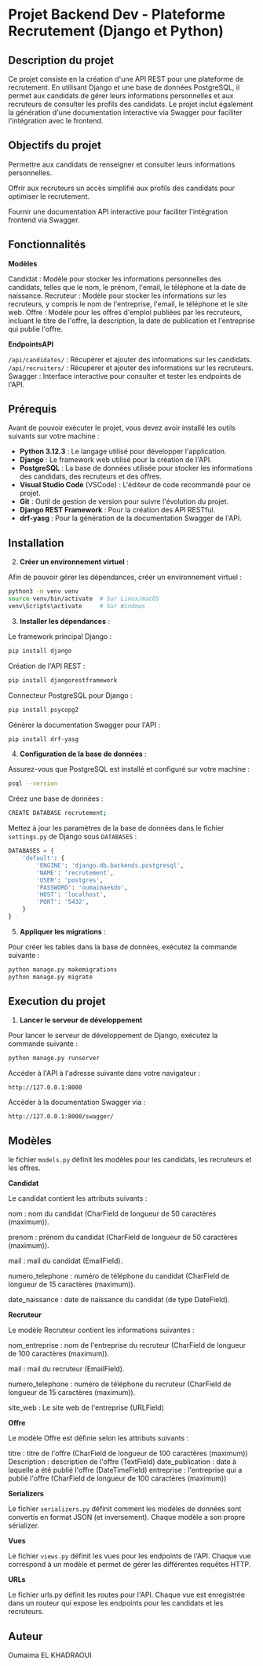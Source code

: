 # Projet Backend Dev - Plateforme Recrutement (Django et Python)

## Description du projet

Ce projet consiste en la création d'une API REST pour une plateforme de recrutement. En utilisant Django et une base de données PostgreSQL, il permet aux candidats de gérer leurs informations personnelles et aux recruteurs de consulter les profils des candidats. Le projet inclut également la génération d'une documentation interactive via Swagger pour faciliter l'intégration avec le frontend.

## Objectifs du projet

Permettre aux candidats de renseigner et consulter leurs informations personnelles.

Offrir aux recruteurs un accès simplifié aux profils des candidats pour optimiser le recrutement.

Fournir une documentation API interactive pour faciliter l'intégration frontend via Swagger.

## Fonctionnalités

**Modèles**

Candidat : Modèle pour stocker les informations personnelles des candidats, telles que le nom, le prénom, l'email, le téléphone et la date de naissance.
Recruteur : Modèle pour stocker les informations sur les recruteurs, y compris le nom de l'entreprise, l'email, le téléphone et le site web.
Offre : Modèle pour les offres d'emploi publiées par les recruteurs, incluant le titre de l'offre, la description, la date de publication et l'entreprise qui publie l'offre.

**EndpointsAPI**

`/api/candidates/` : Récupérer et ajouter des informations sur les candidats.
`/api/recruiters/` : Récupérer et ajouter des informations sur les recruteurs.
Swagger : Interface interactive pour consulter et tester les endpoints de l'API.

## Prérequis

Avant de pouvoir exécuter le projet, vous devez avoir installé les outils suivants sur votre machine :

- **Python 3.12.3** : Le langage utilisé pour développer l'application.
- **Django** : Le framework web utilisé pour la création de l'API.
- **PostgreSQL** : La base de données utilisée pour stocker les informations des candidats, des recruteurs et des offres.
- **Visual Studio Code** (VSCode) : L'éditeur de code recommandé pour ce projet.
- **Git** : Outil de gestion de version pour suivre l'évolution du projet.
- **Django REST Framework** : Pour la création des API RESTful.
- **drf-yasg** : Pour la génération de la documentation Swagger de l'API.

## Installation

2. **Créer un environnement virtuel** :

Afin de pouvoir gérer les dépendances, créer un environnement virtuel :

   ```bash
   python3 -m venv venv
   source venv/bin/activate  # Sur Linux/macOS
   venv\Scripts\activate     # Sur Windows
   ```

3. **Installer les dépendances** :   

Le framework principal Django :
   ```bash
   pip install django
   ```
Création de l'API REST :
   ```bash
   pip install djangorestframework
   ```
Connecteur PostgreSQL pour Django :

   ```bash
   pip install psycopg2
   ```
Génèrer la documentation Swagger pour l'API :

   ```bash
   pip install drf-yasg
   ```

4. **Configuration de la base de données** :

Assurez-vous que PostgreSQL est installé et configuré sur votre machine :

   ```bash
   psql --version
   ```
Créez une base de données : 

   ```bash
   CREATE DATABASE recrutement;
   ```

Mettez à jour les paramètres de la base de données dans le fichier `settings.py` de Django sous `DATABASES` :

```python
DATABASES = {
    'default': {
        'ENGINE': 'django.db.backends.postgresql',
        'NAME': 'recrutement',
        'USER': 'postgres',
        'PASSWORD': 'oumaimaekdo',
        'HOST': 'localhost',
        'PORT': '5432',
    }
}
```

5. **Appliquer les migrations** :

Pour créer les tables dans la base de données, exécutez la commande suivante :

```bash
python manage.py makemigrations
python manage.py migrate
```

## Execution du projet

1. **Lancer le serveur de développement**

Pour lancer le serveur de développement de Django, exécutez la commande suivante :

```bash
python manage.py runserver
```

Accéder à l'API à l'adresse suivante dans votre navigateur : 

```text
http://127.0.0.1:8000
```

Accèder à la documentation Swagger via : 

```text
http://127.0.0.1:8000/swagger/
```

## Modèles 

le fichier `models.py` définit les modèles pour les candidats, les recruteurs et les offres.

**Candidat**

Le candidat contient les attributs suivants : 

nom : nom du candidat (CharField de longueur de 50 caractères (maximum)).

prenom : prénom du candidat (CharField de longueur de 50 caractères (maximum)).

mail : mail du candidat (EmailField).

numero_telephone : numéro de téléphone du candidat (CharField de longueur de 15 caractères (maximum)).

date_naissance : date de naissance du candidat (de type DateField).

**Recruteur** 

Le modèle Recruteur contient les informations suivantes :

nom_entreprise : nom de l'entreprise du recruteur (CharField de longueur de 100 caractères (maximum)).

mail : mail du recruteur (EmailField).

numero_telephone : numéro de téléphone du recruteur (CharField de longueur de 15 caractères (maximum)).

site_web : Le site web de l'entreprise (URLField)

**Offre**

Le modèle Offre est définie selon les attributs suivants : 

titre : titre de l'offre (CharField de longueur de 100 caractères (maximum))
Description : description de l'offre (TextField)
date_publication : date à laquelle a été publié l'offre (DateTimeField)
entreprise : l'entreprise qui a publié l'offre (CharField de longueur de 100 caractères (maximum))

**Serializers**

Le fichier `serializers.py` définit comment les modèles de données sont convertis en format JSON (et inversement). Chaque modèle a son propre sérializer.

**Vues**

Le fichier `views.py` définit les vues pour les endpoints de l'API. Chaque vue correspond à un modèle et permet de gérer les différentes requêtes HTTP.

**URLs**

Le fichier urls.py définit les routes pour l'API. Chaque vue est enregistrée dans un routeur qui expose les endpoints pour les candidats et les recruteurs.

## Auteur

Oumaima EL KHADRAOUI




